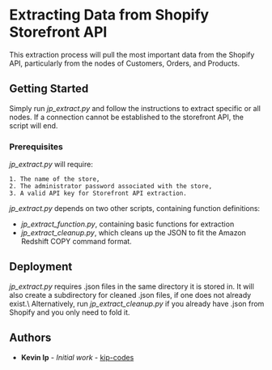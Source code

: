 # Extracting Data from Shopify Storefront API

This extraction process will pull the most important data from the Shopify API, particularly from the nodes of Customers, Orders, and Products.

## Getting Started

Simply run *jp_extract.py* and follow the instructions to extract specific or all nodes.
If a connection cannot be established to the storefront API, the script will end.

### Prerequisites

*jp_extract.py* will require:

```
1. The name of the store,
2. The administrator password associated with the store,
3. A valid API key for Storefront API extraction.
```

*jp_extract.py* depends on two other scripts, containing function definitions:

* *jp_extract_function.py*, containing basic functions for extraction
* *jp_extract_cleanup.py*, which cleans up the JSON to fit the Amazon Redshift COPY command format.


## Deployment

*jp_extract.py* requires .json files in the same directory it is stored in.
It will also create a subdirectory for cleaned .json files, if one does not already exist.\\
Alternatively, run *jp_extract_cleanup.py* if you already have .json from Shopify and you only need to fold it.

## Authors

* **Kevin Ip** - *Initial work* - [kip-codes](https://github.com/kip-codes)
